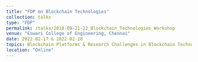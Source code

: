 ```yaml
---
title: "FDP on Blockchain Technologies"
collection: talks
type: "FDP"
permalink: /talks/2018-09-21-22_Blockchain_Technologies_Workshop
venue: "Eswari College of Engineering, Chennai"
date: 2022-02-17 & 2022-02-18
topics: Blockchain Platforms & Research Challenges in Blockchain Technology
location: "Online"
---
```


